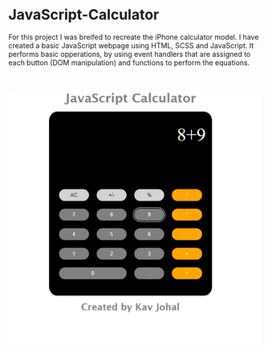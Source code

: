 # JavaScript-Calculator

For this project I was breifed to recreate the iPhone calculator model. I have created a basic JavaScript webpage using HTML, SCSS and JavaScript. It performs basic opperations, by using event handlers that are assigned to each button (DOM manipulation) and functions to perform the equations. 
<br>
<br>
<br>

![](images/calculator-screenshot.jpg)